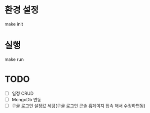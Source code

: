 # 환경 설정
make init

# 실행
make run

# TODO

- [ ] 일정 CRUD 
- [ ] MongoDb 연동
- [ ] 구글 로그인 설정값 세팅(구글 로그인 콘솔 홈페이지 접속 해서 수정하면됨)
